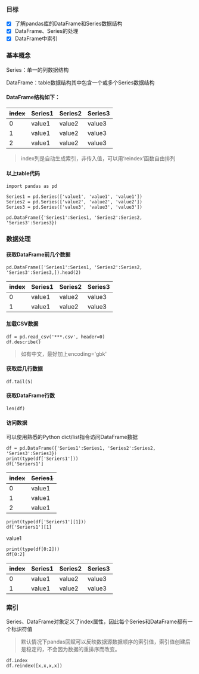 ### 目标

- [x] 了解pandas库的DataFrame和Series数据结构
- [x] DataFrame、Series的处理
- [x] DataFrame中索引
### 基本概念
Series：单一的列数据结构

DataFrame：table数据结构其中包含一个或多个Series数据结构
#### DataFrame结构如下：
| ~~index~~| Series1 | Series2 |Series3|
|:---| ---- | ----    |----|
| 0  |  value1|  value2|value3|
| 1  |  value1|  value2|value3|
| 2  |  value1|  value2|value3|
> index列是自动生成索引，非传入值，可以用‘reindex’函数自由排列
#### 以上table代码
```
import pandas as pd 

Series1 = pd.Series(['value1', 'value1', 'value1'])
Series2 = pd.Series(['value2', 'value2', 'value2'])
Series3 = pd.Series(['value3', 'value3', 'value3'])

pd.DataFrame({'Series1':Series1, 'Series2':Series2, 'Series3':Series3})
```
### 数据处理
#### 获取DataFrame前几个数据
```
pd.DataFrame(['Series1':Series1, 'Series2':Series2, 'Series3':Series3,]).head(2)
```
| ~~index~~| Series1 | Series2 |Series3|
|:---| ---- | ----    |----|
| 0  |  value1|  value2|value3|
| 1  |  value1|  value2|value3|
#### 加载CSV数据
```
df = pd.read_csv('***.csv', header=0)
df.describe()
```
>  如有中文，最好加上encoding='gbk'
#### 获取后几行数据
```
df.tail(5)
```
#### 获取DataFrame行数
```
len(df)
```

#### 访问数据
可以使用熟悉的Python dict/list指令访问DataFrame数据
```
df = pd.DataFrame({'Series1':Series1, 'Series2':Series2, 'Series3':Series3})
print(type(df['Seriers1']))
df['Seriers1']
```
| ~~index~~| ~~Series1~~ |
|:---| ---- |
| 0  |  value1|
| 1  |  value1|
| 2  |  value1|
```
print(type(df['Seriers1'][1]))
df['Seriers1'][1]
```
value1
```
print(type(df[0:2]))
df[0:2]
```
| ~~index~~| Series1 | Series2 |Series3|
|:---| ---- | ----    |----|
| 0  |  value1|  value2|value3|
| 1  |  value1|  value2|value3|

### 索引
Series、DataFrame对象定义了index属性，因此每个Series和DataFrame都有一个标识符值
> 默认情况下pandas回赋可以反映数据源数据顺序的索引值，索引值创建后是稳定的，不会因为数据的重排序而改变。
```
df.index
df.reindex([x,x,x,x])
```